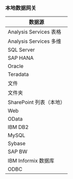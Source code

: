 ### <a name="on-premises-data-gateway"></a>本地数据网关

| **数据源** |
| --- |
| Analysis Services 表格 |
| Analysis Services 多维 |
| SQL Server |
| SAP HANA |
| Oracle |
| Teradata |
| 文件 |
| 文件夹 |
| SharePoint 列表（本地） |
| Web |
| OData |
| IBM DB2 |
| MySQL |
| Sybase |
| SAP BW |
| IBM Informix 数据库 |
| ODBC |

